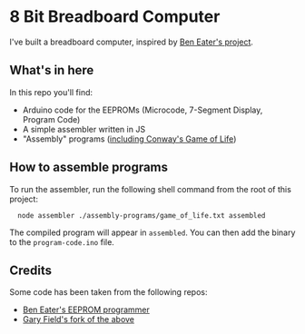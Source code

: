 # 8 Bit Breadboard Computer

I've built a breadboard computer, inspired by [Ben Eater's project](https://eater.net/8bit). 

## What's in here
In this repo you'll find:

- Arduino code for the EEPROMs (Microcode, 7-Segment Display, Program Code)
- A simple assembler written in JS
- "Assembly" programs ([including Conway's Game of Life](programs/game_of_life.txt))

## How to assemble programs
To run the assembler, run the following shell command from the root of this project:

```shell
  node assembler ./assembly-programs/game_of_life.txt assembled
```

The compiled program will appear in `assembled`. You can then add the binary to the `program-code.ino` file.

## Credits
Some code has been taken from the following repos:

- [Ben Eater's EEPROM programmer](https://github.com/beneater/eeprom-programmer)
- [Gary Field's fork of the above](https://github.com/grfield/eeprom-programmer)
